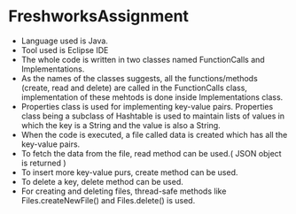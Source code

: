 # FreshworksAssignment

* Language used is Java.
* Tool used is Eclipse IDE 
* The whole code is written in two classes named FunctionCalls and Implementations.
* As the names of the classes suggests, all the functions/methods (create, read and delete) are called in the FunctionCalls class, implementation of these mehtods is done inside     Implementations class.
* Properties class is used for implementing key-value pairs. Properties class being a subclass of Hashtable is used to maintain lists of values in which the key is a String and     the value is also a String.
* When the code is executed, a file called data is created which has all the key-value pairs.
* To fetch the data from the file, read method can be used.( JSON object is returned )
* To insert more key-value purs, create method can be used.
* To delete a key, delete method can be used.
* For creating and deleting files, thread-safe methods like Files.createNewFile() and Files.delete() is used.
